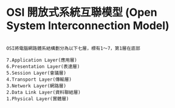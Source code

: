 # OSI 開放式系統互聯模型 (Open System Interconnection Model)
``````

OSI將電腦網路體系結構劃分為以下七層，標有1～7，第1層在底部

7.Application Layer(應用層)
6.Presentation Layer(表達層)
5.Session Layer(會議層)
4.Transport Layer(傳輸層)
3.Network Layer(網路層)
2.Data Link Layer(資料聯結層)
1.Physical Layer(實體層)

``````
